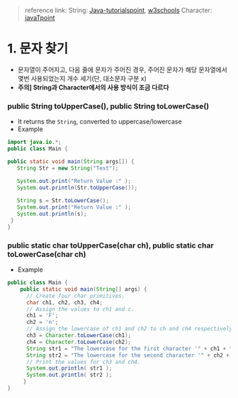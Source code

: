 > reference link: String: [Java-tutorialspoint](https://www.tutorialspoint.com/java/java_string_touppercase.htm), 
[w3schools](https://www.w3schools.com/java/ref_string_touppercase.asp)
Character: [javaTpoint](https://www.javatpoint.com/post/java-character-touppercase-method)

# 1. 문자 찾기
* 문자열이 주어지고, 다음 줄에 문자가 주어진 경우, 주어진 문자가 해당 문자열에서 몇번 사용되었는지 개수 세기(단, 대소문자 구분 x)
* **주의] String과 Character에서의 사용 방식이 조금 다르다**

### public String toUpperCase(), public String toLowerCase() 
   * It returns the `String`, converted to uppercase/lowercase
   * Example
   ```java
import java.io.*;
public class Main {

   public static void main(String args[]) {
      String Str = new String("Test");

      System.out.print("Return Value :" );
      System.out.println(Str.toUpperCase());
      
      String s = Str.toLowerCase();
      System.out.print("Return Value :" );
      System.out.println(s);
    }
}
   ```
   
   
   
### public static char toUpperCase(char ch), public static char toLowerCase(char ch)
* Example
```java
public class Main {  
    public static void main(String[] args) {  
      // Create four char primitives.  
      char ch1, ch2, ch3, ch4;  
      // Assign the values to ch1 and c.  
      ch1 = 'F';  
      ch2 = 'n';  
      // Assign the lowercase of ch1 and ch2 to ch and ch4 respectively.  
      ch3 = Character.toLowerCase(ch1);  
      ch4 = Character.toLowerCase(ch2);  
      String str1 = "The lowercase for the first character '" + ch1 + "' is given as: " + ch3;  
      String str2 = "The lowercase for the second character '" + ch2 + "' is given as: " + ch4;  
      // Print the values for ch3 and ch4.  
      System.out.println( str1 );  
      System.out.println( str2 );  
     }  
}  
```
   
   
